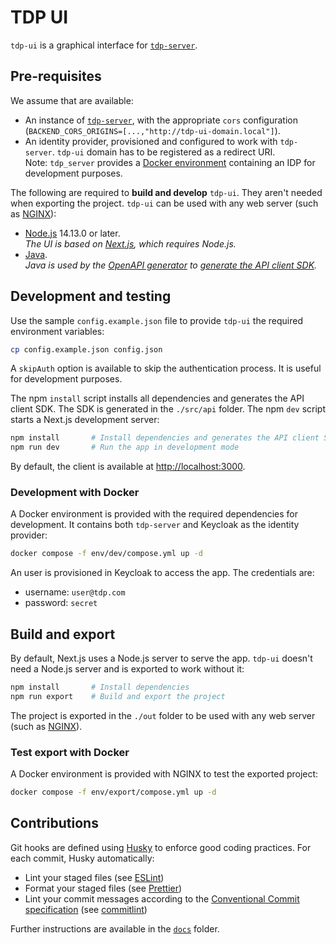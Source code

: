 # TDP UI

`tdp-ui` is a graphical interface for [`tdp-server`](https://github.com/TOSIT-IO/tdp-server).

## Pre-requisites

We assume that are available:

- An instance of [`tdp-server`](https://github.com/TOSIT-IO/tdp-server), with the appropriate `cors` configuration (`BACKEND_CORS_ORIGINS=[...,"http://tdp-ui-domain.local"]`).
- An identity provider, provisioned and configured to work with `tdp-server`. `tdp-ui` domain has to be registered as a redirect URI.  
  Note: `tdp_server` provides a [Docker environment](https://github.com/TOSIT-IO/tdp-server/tree/master/dev) containing an IDP for development purposes.

The following are required to **build and develop** `tdp-ui`. They aren't needed when exporting the project. `tdp-ui` can be used with any web server (such as [NGINX](https://www.nginx.com/)):

- [Node.js](https://nodejs.org/en/) 14.13.0 or later.  
  _The UI is based on [Next.js](https://nextjs.org/), which requires Node.js._
- [Java](https://www.java.com/).  
  _Java is used by the [OpenAPI generator](https://openapi-generator.tech/docs/generators/typescript-fetch) to [generate the API client SDK](docs/openapi-client.md)._

## Development and testing

Use the sample `config.example.json` file to provide `tdp-ui` the required environment variables:

```bash
cp config.example.json config.json
```

A `skipAuth` option is available to skip the authentication process. It is useful for development purposes.

The npm `install` script installs all dependencies and generates the API client SDK. The SDK is generated in the `./src/api` folder. The npm `dev` script starts a Next.js development server:

```bash
npm install       # Install dependencies and generates the API client SDK
npm run dev       # Run the app in development mode
```

By default, the client is available at <http://localhost:3000>.

### Development with Docker

A Docker environment is provided with the required dependencies for development. It contains both `tdp-server` and Keycloak as the identity provider:

```bash
docker compose -f env/dev/compose.yml up -d
```

An user is provisioned in Keycloak to access the app. The credentials are:

- username: `user@tdp.com`
- password: `secret`

## Build and export

By default, Next.js uses a Node.js server to serve the app. `tdp-ui` doesn't need a Node.js server and is exported to work without it:

```bash
npm install       # Install dependencies
npm run export    # Build and export the project
```

The project is exported in the `./out` folder to be used with any web server (such as [NGINX](https://www.nginx.com/)).

### Test export with Docker

A Docker environment is provided with NGINX to test the exported project:

```bash
docker compose -f env/export/compose.yml up -d
```

## Contributions

Git hooks are defined using [Husky](https://typicode.github.io/husky/#/) to enforce good coding practices. For each commit, Husky automatically:

- Lint your staged files (see [ESLint](https://eslint.org/))
- Format your staged files (see [Prettier](https://prettier.io/))
- Lint your commit messages according to the [Conventional Commit specification](https://www.conventionalcommits.org/en/v1.0.0/) (see [commitlint](https://github.com/conventional-changelog/commitlint))

Further instructions are available in the [`docs`](docs/) folder.
